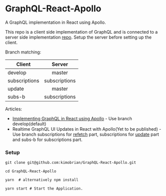 # GraphQL-React-Apollo
A GraphQL implementation in React using Apollo.

This repo is a client side implementation of GraphQL and is connected to a server side implementation [repo](https://github.com/kimobrian/GraphQL-Express). Setup the server before setting up the client.

Branch matching:

| Client   |      Server      |
|----------|:-------------:|
| develop |  master |
| subscriptions |    subscriptions   |
| update | master |
| subs-b <For subscriptions part in article> | subscriptions |

Articles:
- [Implementing GraphQL in React using Apollo](https://scotch.io/tutorials/implementing-graphql-in-react-using-apollo) - Use branch develop(default)
- Realtime GraphQL UI Updates in React with Apollo(Yet to be published) - Use branch subscriptions for [refetch](https://scotch.io/@johnkariuki/realtime-graphql-ui-updates-in-react-with-apollo#toc-refetch) part, subscriptions for [update](https://scotch.io/@johnkariuki/realtime-graphql-ui-updates-in-react-with-apollo#toc-updating-the-store) part and subs-b for subscriptions part.
### Setup

```
git clone git@github.com:kimobrian/GraphQL-React-Apollo.git

cd GraphQL-React-Apollo

yarn  # alternatively npm install

yarn start # Start the Application.

```
